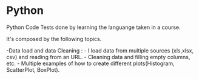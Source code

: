 # Python
Python Code Tests done by learning the languange taken in a course.

It's composed by the following topics.

  -Data load and data Cleaning :
     - I load data from multiple sources (xls,xlsx, csv) and reading from an URL.
     - Cleaning data and filling empty columns, etc.
     - Multiple examples of how to create different plots(Histogram, ScatterPlot, BoxPlot).
